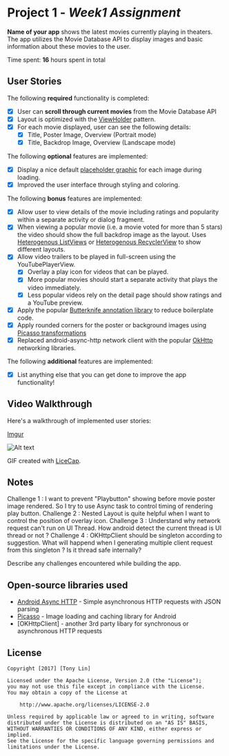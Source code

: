 # Project 1 - *Week1 Assignment*

**Name of your app** shows the latest movies currently playing in theaters. The app utilizes the Movie Database API to display images and basic information about these movies to the user.

Time spent: **16** hours spent in total

## User Stories

The following **required** functionality is completed:

* [X] User can **scroll through current movies** from the Movie Database API
* [X] Layout is optimized with the [ViewHolder](http://guides.codepath.com/android/Using-an-ArrayAdapter-with-ListView#improving-performance-with-the-viewholder-pattern) pattern.
* [X] For each movie displayed, user can see the following details:
  * [X] Title, Poster Image, Overview (Portrait mode)
  * [X] Title, Backdrop Image, Overview (Landscape mode)

The following **optional** features are implemented:

* [X] Display a nice default [placeholder graphic](http://guides.codepath.com/android/Displaying-Images-with-the-Picasso-Library#configuring-picasso) for each image during loading.
* [X] Improved the user interface through styling and coloring.

The following **bonus** features are implemented:

* [X] Allow user to view details of the movie including ratings and popularity within a separate activity or dialog fragment.
* [X] When viewing a popular movie (i.e. a movie voted for more than 5 stars) the video should show the full backdrop image as the layout.  Uses [Heterogenous ListViews](http://guides.codepath.com/android/Implementing-a-Heterogenous-ListView) or [Heterogenous RecyclerView](http://guides.codepath.com/android/Heterogenous-Layouts-inside-RecyclerView) to show different layouts.
* [X] Allow video trailers to be played in full-screen using the YouTubePlayerView.
    * [X] Overlay a play icon for videos that can be played.
    * [X] More popular movies should start a separate activity that plays the video immediately.
    * [X] Less popular videos rely on the detail page should show ratings and a YouTube preview.
* [X] Apply the popular [Butterknife annotation library](http://guides.codepath.com/android/Reducing-View-Boilerplate-with-Butterknife) to reduce boilerplate code.
* [X] Apply rounded corners for the poster or background images using [Picasso transformations](https://guides.codepath.com/android/Displaying-Images-with-the-Picasso-Library#other-transformations)
* [X] Replaced android-async-http network client with the popular [OkHttp](http://guides.codepath.com/android/Using-OkHttp) networking libraries.

The following **additional** features are implemented:

* [X] List anything else that you can get done to improve the app functionality!

## Video Walkthrough

Here's a walkthrough of implemented user stories:

[Imgur](http://i.imgur.com/9vWiViX.gifv)

![Alt text](/videoWalkThrough.gif?raw=true "Vide Walktrhough")


GIF created with [LiceCap](http://www.cockos.com/licecap/).

## Notes

Challenge 1 : I want to prevent "Playbutton" showing before movie poster image rendered. So I try to use Async task to control timing of rendering play button.
Challenge 2 : Nested Layout is quite helpful when I want to control the position of overlay icon.
Challenge 3 : Understand why network request can't run on UI Thread. How android detect the current thread is UI thread or not ?
Challenge 4 : OKHttpClient should be singleton according to suggestion. What will happend when I generating multiple client request from this singleton ? Is it thread safe internally?


Describe any challenges encountered while building the app.

## Open-source libraries used

- [Android Async HTTP](https://github.com/loopj/android-async-http) - Simple asynchronous HTTP requests with JSON parsing
- [Picasso](http://square.github.io/picasso/) - Image loading and caching library for Android
- [OKHttpClient] - another 3rd party libary for synchronous or asynchronous HTTP requests

## License

    Copyright [2017] [Tony Lin]

    Licensed under the Apache License, Version 2.0 (the "License");
    you may not use this file except in compliance with the License.
    You may obtain a copy of the License at

        http://www.apache.org/licenses/LICENSE-2.0

    Unless required by applicable law or agreed to in writing, software
    distributed under the License is distributed on an "AS IS" BASIS,
    WITHOUT WARRANTIES OR CONDITIONS OF ANY KIND, either express or implied.
    See the License for the specific language governing permissions and
    limitations under the License.
